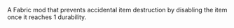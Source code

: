 A Fabric mod that prevents accidental item destruction by disabling the item once it reaches 1 durability.